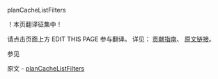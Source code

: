  planCacheListFilters

 ！本页翻译征集中！

请点击页面上方 EDIT THIS PAGE 参与翻译。
详见：
[贡献指南]( https://github.com/JinMuInfo/MongoDB-Manual-zh/blob/master/CONTRIBUTING.md )、
[原文链接](  https://docs.mongodb.com/manual/reference/command/planCacheListFilters/  )。

 参见

原文 - [planCacheListFilters]( https://docs.mongodb.com/manual/reference/command/planCacheListFilters/ )

